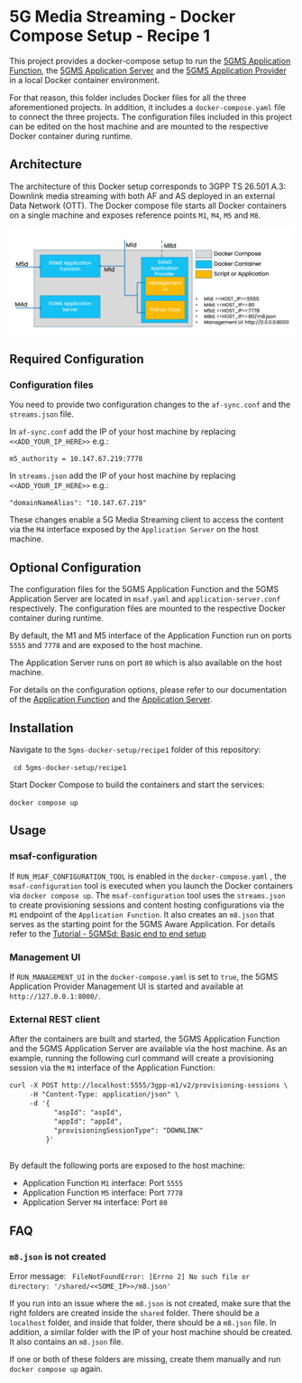 # 5G Media Streaming - Docker Compose Setup - Recipe 1

This project provides a docker-compose setup to run
the [5GMS Application Function](https://github.com/5G-MAG/rt-5gms-application-function),
the [5GMS Application Server](https://github.com/5G-MAG/rt-5gms-application-server) and
the [5GMS Application Provider](https://github.com/5G-MAG/rt-5gms-application-provider)
in a local Docker container environment.

For that reason, this folder includes Docker files for all the three aforementioned projects. In addition, it includes a
`docker-compose.yaml` file to connect the three projects. The configuration files included in this project can be edited
on the
host machine and
are mounted to the respective Docker container during runtime.

## Architecture

The architecture of this Docker setup corresponds to 3GPP TS 26.501 A.3: Downlink media streaming with both AF and AS
deployed in an external Data Network (OTT). The Docker compose file starts all Docker containers on a single machine
and exposes reference points `M1`, `M4`, `M5` and `M8`.

![Architecture Diagram](img/5gms-docker-recipe1.png)

## Required Configuration

### Configuration files

You need to provide two configuration changes to the `af-sync.conf` and the `streams.json` file.

In `af-sync.conf` add the IP of your host machine by replacing `<<ADD_YOUR_IP_HERE>>` e.g.:

````
m5_authority = 10.147.67.219:7778
````

In `streams.json` add the IP of your host machine by replacing `<<ADD_YOUR_IP_HERE>>` e.g.:

````
"domainNameAlias": "10.147.67.219"
````

These changes enable a 5G Media Streaming client to access the content via the `M4` interface exposed by the
`Application Server` on the host machine.

## Optional Configuration

The configuration files for the 5GMS Application Function and the 5GMS Application Server are located in `msaf.yaml` and
`application-server.conf` respectively. The configuration files are mounted to the respective Docker container during
runtime.

By default, the M1 and M5 interface of the Application Function run on ports
`5555` and `7778` and are exposed to the host machine.

The Application Server runs on port `80` which is also available on the host machine.

For details on the configuration options, please refer to our documentation of
the [Application Function](https://5g-mag.github.io/Getting-Started/pages/5g-media-streaming/usage/application-function/configuration-5GMSAF.html)
and
the [Application Server](https://5g-mag.github.io/Getting-Started/pages/5g-media-streaming/usage/application-server/testing-AS.html#testing).

## Installation

Navigate to the `5gms-docker-setup/recipe1` folder of this repository:

` cd 5gms-docker-setup/recipe1`

Start Docker Compose to build the containers and start the services:

`docker compose up`

## Usage

### msaf-configuration

If `RUN_MSAF_CONFIGURATION_TOOL` is enabled in the `docker-compose.yaml` , the `msaf-configuration` tool is executed
when you launch the Docker containers via `docker compose up`. The
`msaf-configuration` tool uses the `streams.json` to create provisioning sessions and content hosting configurations via
the `M1` endpoint of the `Application Function`. It
also creates an `m8.json` that serves as the starting point for the 5GMS Aware Application. For details refer to
the [Tutorial - 5GMSd: Basic end to end setup](https://5g-mag.github.io/Getting-Started/pages/5g-media-streaming/tutorials/end-to-end.html)

### Management UI

If `RUN_MANAGEMENT_UI` in the `docker-compose.yaml` is set to `true`, the 5GMS Application Provider Management UI is
started and available at `http://127.0.0.1:8000/`.

### External REST client

After the containers are built and started, the 5GMS Application Function and the 5GMS Application Server are available
via the host machine. As an example, running the following curl command will create a provisioning session via the `M1`
interface of the Application Function:

````shell
curl -X POST http://localhost:5555/3gpp-m1/v2/provisioning-sessions \
     -H "Content-Type: application/json" \
     -d '{
           "aspId": "aspId",
           "appId": "appId",
           "provisioningSessionType": "DOWNLINK"
         }'
        
````

By default the following ports are exposed to the host machine:

* Application Function `M1` interface: Port `5555`
* Application Function `M5` interface: Port `7778`
* Application Server `M4` interface: Port `80`

## FAQ

### `m8.json` is not created

Error message: ` FileNotFoundError: [Errno 2] No such file or directory: '/shared/<<SOME_IP>>/m8.json'`

If you run into an issue where the `m8.json` is not created, make sure that the right folders are created inside the
`shared`
folder. There should be a `localhost` folder, and inside that folder, there should be a `m8.json` file. In addition, a
similar folder with the IP of your host machine should be created. It also contains an `m8.json` file.

If one or both of these folders are missing, create them manually and run `docker compose up` again.
